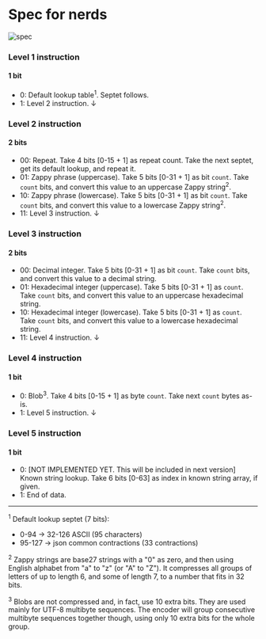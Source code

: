# Spec for nerds

![spec](https://img.shields.io/badge/spec-2.0.0-palegreen)

### Level 1 instruction

#### 1 bit

* 0: Default lookup table<sup>1</sup>. Septet follows.
* 1: Level 2 instruction. ↓

### Level 2 instruction

#### 2 bits

* 00: Repeat. Take 4 bits [0-15 + 1] as repeat count. Take the next septet, get its default lookup, and repeat it.
* 01: Zappy phrase (uppercase). Take 5 bits [0-31 + 1] as bit `count`.
  Take `count` bits, and convert this value to an uppercase Zappy string<sup>2</sup>.
* 10: Zappy phrase (lowercase). Take 5 bits [0-31 + 1] as bit `count`.
  Take `count` bits, and convert this value to a lowercase Zappy string<sup>2</sup>.
* 11: Level 3 instruction. ↓

### Level 3 instruction

#### 2 bits

* 00: Decimal integer. Take 5 bits [0-31 + 1] as bit `count`.
  Take `count` bits, and convert this value to a decimal string.
* 01: Hexadecimal integer (uppercase). Take 5 bits [0-31 + 1] as `count`.
  Take `count` bits, and convert this value to an uppercase hexadecimal string.
* 10: Hexadecimal integer (lowercase). Take 5 bits [0-31 + 1] as `count`.
  Take `count` bits, and convert this value to a lowercase hexadecimal string.
* 11: Level 4 instruction. ↓

### Level 4 instruction

#### 1 bit

* 0: Blob<sup>3</sup>. Take 4 bits [0-15 + 1] as byte `count`.
  Take next `count` bytes as-is.
* 1: Level 5 instruction. ↓

### Level 5 instruction

#### 1 bit

* 0: [NOT IMPLEMENTED YET. This will be included in next version] Known string lookup. Take 6 bits [0-63] as index in known string array, if given.
* 1: End of data.

---

<sup>1</sup> Default lookup septet (7 bits):

* 0-94  -> 32-126 ASCII (95 characters)
* 95-127 -> json common contractions (33 contractions)

<sup>2</sup> Zappy strings are base27 strings with a "0" as zero,
and then using English alphabet from "a" to "z" (or "A" to "Z").
It compresses all groups of letters of up to length 6,
and some of length 7, to a number that fits in 32 bits.

<sup>3</sup> Blobs are not compressed and, in fact, use 10 extra bits.
They are used mainly for UTF-8 multibyte sequences. The encoder will
group consecutive multibyte sequences together though, using only 10
extra bits for the whole group.
